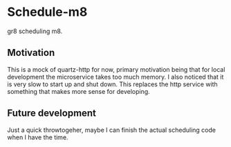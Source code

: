 # Schedule-m8
gr8 scheduling m8.

## Motivation
This is a mock of quartz-http for now, primary motivation being that
for local development the microservice takes too much memory. I also
noticed that it is very slow to start up and shut down. This replaces
the http service with something that makes more sense for developing.

## Future development
Just a quick throwtogeher, maybe I can finish the actual scheduling code
when I have the time.

